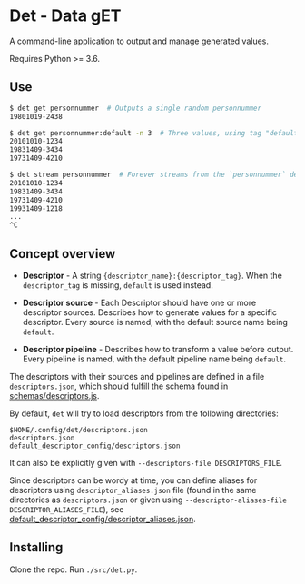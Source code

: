 # Det - Data gET

A command-line application to output and manage generated values.

Requires Python >= 3.6.

## Use

```bash
$ det get personnummer  # Outputs a single random personnummer
19801019-2438
```

```bash
$ det get personnummer:default -n 3  # Three values, using tag "default"
20101010-1234
19831409-3434
19731409-4210
```

```bash
$ det stream personnummer  # Forever streams from the `personnummer` descriptor
20101010-1234
19831409-3434
19731409-4210
19931409-1218
...
^C
```

## Concept overview

* **Descriptor** - A string `{descriptor_name}:{descriptor_tag}`.
    When the `descriptor_tag` is missing, `default` is used instead.
    
* **Descriptor source** - Each Descriptor should have one or more descriptor sources.
    Describes how to generate values for a specific descriptor.
    Every source is named, with the default source name being `default`.
    
* **Descriptor pipeline** - Describes how to transform a value before
    output.
    Every pipeline is named, with the default pipeline name being `default`.
    
The descriptors with their sources and pipelines are defined in a file `descriptors.json`,
which should fulfill the schema found in [schemas/descriptors.js](schemas/descriptors.js).

By default, `det` will try to load descriptors from the following directories:

```
$HOME/.config/det/descriptors.json
descriptors.json
default_descriptor_config/descriptors.json
```

It can also be explicitly given with `--descriptors-file DESCRIPTORS_FILE`.

Since descriptors can be wordy at time, you can define aliases for descriptors using
`descriptor_aliases.json` file (found in the same directories as `descriptors.json`
or given using `--descriptor-aliases-file DESCRIPTOR_ALIASES_FILE`),
see [default\_descriptor\_config/descriptor\_aliases.json](default_descriptor_config/descriptor_aliases.json).

## Installing

Clone the repo. Run `./src/det.py`.
